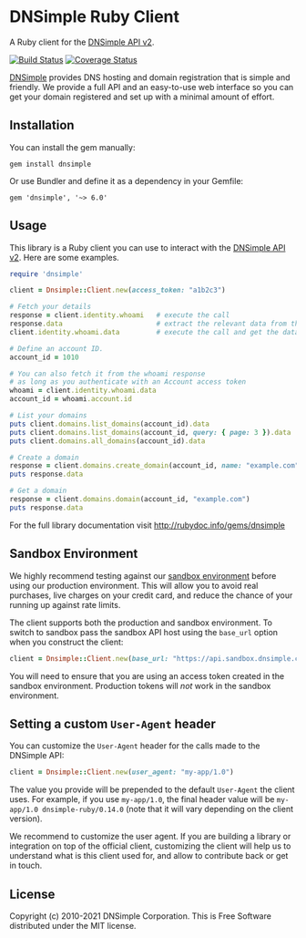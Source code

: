 # DNSimple Ruby Client

A Ruby client for the [DNSimple API v2](https://developer.dnsimple.com/v2/).

[![Build Status](https://travis-ci.com/dnsimple/dnsimple-ruby.svg?branch=main)](https://travis-ci.com/dnsimple/dnsimple-ruby)
[![Coverage Status](https://img.shields.io/coveralls/dnsimple/dnsimple-ruby.svg)](https://coveralls.io/r/dnsimple/dnsimple-ruby?branch=main)

[DNSimple](https://dnsimple.com/) provides DNS hosting and domain registration that is simple and friendly.
We provide a full API and an easy-to-use web interface so you can get your domain registered and set up with a minimal amount of effort.


## Installation

You can install the gem manually:

```
gem install dnsimple
```

Or use Bundler and define it as a dependency in your Gemfile:

```
gem 'dnsimple', '~> 6.0'
```

## Usage

This library is a Ruby client you can use to interact with the [DNSimple API v2](https://developer.dnsimple.com/v2/). Here are some examples.

```ruby
require 'dnsimple'

client = Dnsimple::Client.new(access_token: "a1b2c3")

# Fetch your details
response = client.identity.whoami   # execute the call
response.data                       # extract the relevant data from the response or
client.identity.whoami.data         # execute the call and get the data in one line

# Define an account ID.
account_id = 1010

# You can also fetch it from the whoami response
# as long as you authenticate with an Account access token
whoami = client.identity.whoami.data
account_id = whoami.account.id

# List your domains
puts client.domains.list_domains(account_id).data                      # => domains from the account 1234, first page
puts client.domains.list_domains(account_id, query: { page: 3 }).data  # => domains from the account 1234, third page
puts client.domains.all_domains(account_id).data                       # => all domains from the account 1234 (use carefully)

# Create a domain
response = client.domains.create_domain(account_id, name: "example.com")
puts response.data

# Get a domain
response = client.domains.domain(account_id, "example.com")
puts response.data
```

For the full library documentation visit http://rubydoc.info/gems/dnsimple


## Sandbox Environment

We highly recommend testing against our [sandbox environment](https://developer.dnsimple.com/sandbox/) before using our production environment. This will allow you to avoid real purchases, live charges on your credit card, and reduce the chance of your running up against rate limits.

The client supports both the production and sandbox environment. To switch to sandbox pass the sandbox API host using the `base_url` option when you construct the client:

```ruby
client = Dnsimple::Client.new(base_url: "https://api.sandbox.dnsimple.com", access_token: "a1b2c3")
```

You will need to ensure that you are using an access token created in the sandbox environment. Production tokens will *not* work in the sandbox environment.


## Setting a custom `User-Agent` header

You can customize the `User-Agent` header for the calls made to the DNSimple API:

```ruby
client = Dnsimple::Client.new(user_agent: "my-app/1.0")
```

The value you provide will be prepended to the default `User-Agent` the client uses. For example, if you use `my-app/1.0`, the final header value will be `my-app/1.0 dnsimple-ruby/0.14.0` (note that it will vary depending on the client version).

We recommend to customize the user agent. If you are building a library or integration on top of the official client, customizing the client will help us to understand what is this client used for, and allow to contribute back or get in touch.


## License

Copyright (c) 2010-2021 DNSimple Corporation. This is Free Software distributed under the MIT license.
